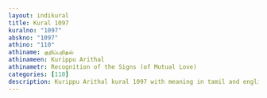 ```yaml
---
layout: indikural
title: Kural 1097
kuralno: "1097"
abskno: "1097"
athino: "110"
athiname: குறிப்பறிதல்
athinameen: Kurippu Arithal
athinametr: Recognition of the Signs (of Mutual Love)
categories: [110]
description: Kurippu Arithal kural 1097 with meaning in tamil and english 
---
```


